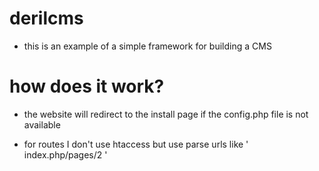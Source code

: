 # derilcms

- this is an example of a simple framework for building a CMS

# how does it work?

- the website will redirect to the install page if the config.php file is not available

- for routes I don't use htaccess but use parse urls like ' index.php/pages/2 '
